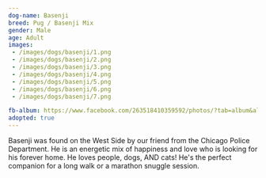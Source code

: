 ```yaml
---
dog-name: Basenji
breed: Pug / Basenji Mix
gender: Male
age: Adult
images:
 - /images/dogs/basenji/1.png
 - /images/dogs/basenji/2.png
 - /images/dogs/basenji/3.png
 - /images/dogs/basenji/4.png
 - /images/dogs/basenji/5.png
 - /images/dogs/basenji/6.png
 - /images/dogs/basenji/7.png

fb-album: https://www.facebook.com/263518410359592/photos/?tab=album&album_id=1390044284373660
adopted: true
---
```

Basenji was found on the West Side by our friend from the Chicago Police Department. He is an energetic mix of happiness and love who is looking for his forever home. He loves people, dogs, AND cats! He's the perfect companion for a long walk or a marathon snuggle session. 
